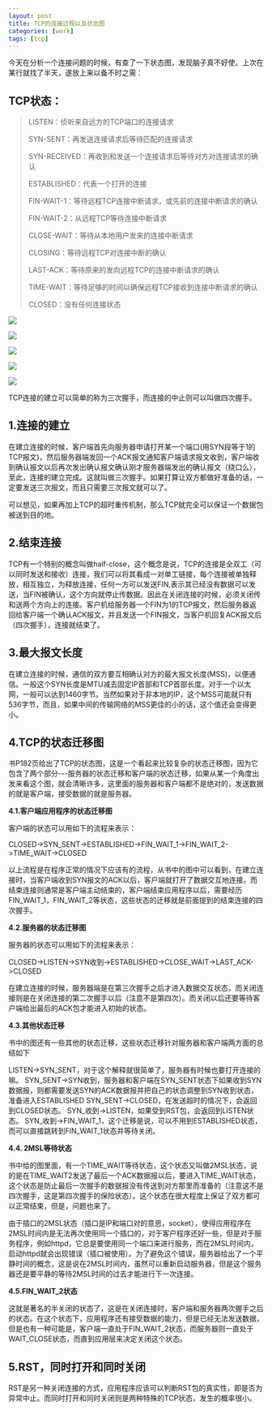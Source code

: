 ```yaml
---
layout: post
title: TCP的连接过程以及状态图
categories: [work]
tags: [tcp]
---
```


今天在分析一个连接问题的时候，有查了一下状态图，发现脑子真不好使。上次在某行就找了半天，遂放上来以备不时之需：

## TCP状态： ##
> 
> LISTEN：侦听来自远方的TCP端口的连接请求
> 
> SYN-SENT：再发送连接请求后等待匹配的连接请求
> 
> SYN-RECEIVED：再收到和发送一个连接请求后等待对方对连接请求的确认
> 
> ESTABLISHED：代表一个打开的连接
> 
> FIN-WAIT-1：等待远程TCP连接中断请求，或先前的连接中断请求的确认
> 
> FIN-WAIT-2：从远程TCP等待连接中断请求
> 
> CLOSE-WAIT：等待从本地用户发来的连接中断请求
> 
> CLOSING：等待远程TCP对连接中断的确认
> 
> LAST-ACK：等待原来的发向远程TCP的连接中断请求的确认
> 
> TIME-WAIT：等待足够的时间以确保远程TCP接收到连接中断请求的确认
> 
> CLOSED：没有任何连接状态

![](http://mattma2009.qiniudn.com/20140628onedrive/2810527642457071166.png)

![](http://mattma2009.qiniudn.com/20140628onedrive/641199996948314474.jpg)

![](http://mattma2009.qiniudn.com/20140628onedrive/641199996948314489.jpg)

![](http://mattma2009.qiniudn.com/20140628onedrive/641199996948314512.jpg)

![](http://mattma2009.qiniudn.com/20140628onedrive/641199996948314522.jpg)

TCP连接的建立可以简单的称为三次握手，而连接的中止则可以叫做四次握手。

## 1.连接的建立 ##
在建立连接的时候，客户端首先向服务器申请打开某一个端口(用SYN段等于1的TCP报文)，然后服务器端发回一个ACK报文通知客户端请求报文收到，客户端收到确认报文以后再次发出确认报文确认刚才服务器端发出的确认报文（绕口么），至此，连接的建立完成。这就叫做三次握手。如果打算让双方都做好准备的话，一定要发送三次报文，而且只需要三次报文就可以了。

可以想见，如果再加上TCP的超时重传机制，那么TCP就完全可以保证一个数据包被送到目的地。

## 2.结束连接 ##
TCP有一个特别的概念叫做half-close，这个概念是说，TCP的连接是全双工（可以同时发送和接收）连接，我们可以将其看成一对单工链接，每个连接被单独释放，相互独立，为释放连接，任何一方可以发送FIN,表示其已经没有数据可以发送，当FIN被确认，这个方向就停止传数据。因此在关闭连接的时候，必须关闭传和送两个方向上的连接。客户机给服务器一个FIN为1的TCP报文，然后服务器返回给客户端一个确认ACK报文，并且发送一个FIN报文，当客户机回复ACK报文后（四次握手），连接就结束了。

## 3.最大报文长度 ##
在建立连接的时候，通信的双方要互相确认对方的最大报文长度(MSS)，以便通信。一般这个SYN长度是MTU减去固定IP首部和TCP首部长度。对于一个以太网，一般可以达到1460字节。当然如果对于非本地的IP，这个MSS可能就只有536字节，而且，如果中间的传输网络的MSS更佳的小的话，这个值还会变得更小。

## 4.TCP的状态迁移图 ##
书P182页给出了TCP的状态图，这是一个看起来比较复杂的状态迁移图，因为它包含了两个部分---服务器的状态迁移和客户端的状态迁移，如果从某一个角度出发来看这个图，就会清晰许多，这里面的服务器和客户端都不是绝对的，发送数据的就是客户端，接受数据的就是服务器。

**4.1.客户端应用程序的状态迁移图**

客户端的状态可以用如下的流程来表示：

CLOSED->SYN_SENT->ESTABLISHED->FIN_WAIT_1->FIN_WAIT_2->TIME_WAIT->CLOSED

以上流程是在程序正常的情况下应该有的流程，从书中的图中可以看到，在建立连接时，当客户端收到SYN报文的ACK以后，客户端就打开了数据交互地连接。而结束连接则通常是客户端主动结束的，客户端结束应用程序以后，需要经历FIN_WAIT_1，FIN_WAIT_2等状态，这些状态的迁移就是前面提到的结束连接的四次握手。

**4.2.服务器的状态迁移图**

服务器的状态可以用如下的流程来表示：

CLOSED->LISTEN->SYN收到->ESTABLISHED->CLOSE_WAIT->LAST_ACK->CLOSED

在建立连接的时候，服务器端是在第三次握手之后才进入数据交互状态，而关闭连接则是在关闭连接的第二次握手以后（注意不是第四次）。而关闭以后还要等待客户端给出最后的ACK包才能进入初始的状态。

**4.3.其他状态迁移**

书中的图还有一些其他的状态迁移，这些状态迁移针对服务器和客户端两方面的总结如下

LISTEN->SYN_SENT，对于这个解释就很简单了，服务器有时候也要打开连接的嘛。
SYN_SENT->SYN收到，服务器和客户端在SYN_SENT状态下如果收到SYN数据报，则都需要发送SYN的ACK数据报并把自己的状态调整到SYN收到状态，准备进入ESTABLISHED
SYN_SENT->CLOSED，在发送超时的情况下，会返回到CLOSED状态。
SYN_收到->LISTEN，如果受到RST包，会返回到LISTEN状态。
SYN_收到->FIN_WAIT_1，这个迁移是说，可以不用到ESTABLISHED状态，而可以直接跳转到FIN_WAIT_1状态并等待关闭。

**4.4. 2MSL等待状态**

书中给的图里面，有一个TIME_WAIT等待状态，这个状态又叫做2MSL状态，说的是在TIME_WAIT2发送了最后一个ACK数据报以后，要进入TIME_WAIT状态，这个状态是防止最后一次握手的数据报没有传送到对方那里而准备的（注意这不是四次握手，这是第四次握手的保险状态）。这个状态在很大程度上保证了双方都可以正常结束，但是，问题也来了。

由于插口的2MSL状态（插口是IP和端口对的意思，socket），使得应用程序在2MSL时间内是无法再次使用同一个插口的，对于客户程序还好一些，但是对于服务程序，例如httpd，它总是要使用同一个端口来进行服务，而在2MSL时间内，启动httpd就会出现错误（插口被使用）。为了避免这个错误，服务器给出了一个平静时间的概念，这是说在2MSL时间内，虽然可以重新启动服务器，但是这个服务器还是要平静的等待2MSL时间的过去才能进行下一次连接。

**4.5.FIN_WAIT_2状态**

这就是著名的半关闭的状态了，这是在关闭连接时，客户端和服务器两次握手之后的状态。在这个状态下，应用程序还有接受数据的能力，但是已经无法发送数据，但是也有一种可能是，客户端一直处于FIN_WAIT_2状态，而服务器则一直处于WAIT_CLOSE状态，而直到应用层来决定关闭这个状态。

## 5.RST，同时打开和同时关闭 ##
RST是另一种关闭连接的方式，应用程序应该可以判断RST包的真实性，即是否为异常中止。而同时打开和同时关闭则是两种特殊的TCP状态，发生的概率很小。








